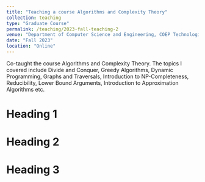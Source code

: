 ```yaml
---
title: "Teaching a course Algorithms and Complexity Theory"
collection: teaching
type: "Graduate Course"
permalink: /teaching/2023-fall-teaching-2
venue: "Department of Computer Science and Engineering, COEP Technological University, Pune"
date: "Fall 2023"
location: "Online"
---
```


Co-taught the course Algorithms and Complexity Theory. The topics I covered include Divide and Conquer, Greedy Algorithms, Dynamic Programming, Graphs and Traversals, Introduction to NP-Completeness, Reducibility, Lower Bound Arguments, Introduction to Approximation Algorithms etc.

Heading 1
======

Heading 2
======

Heading 3
======
